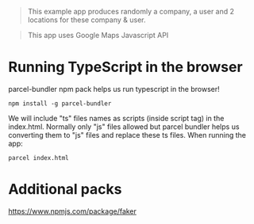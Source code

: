 > This example app produces randomly a company, a user and 2 locations for these company & user.

> This app uses Google Maps Javascript API

# Running TypeScript in the browser

parcel-bundler npm pack helps us run typescript in the browser!

```
npm install -g parcel-bundler
```

We will include "ts" files names as scripts (inside script tag) in the index.html. Normally only "js" files allowed but parcel bundler helps us converting them to "js" files and replace these ts files. When running the app:

```
parcel index.html
```

# Additional packs

https://www.npmjs.com/package/faker
